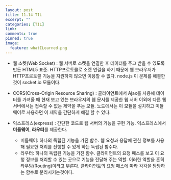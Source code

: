 ```yaml
---
layout: post
title: 11.14 TIL
excerpt: ""
categories: [TIL]
link:
comments: true
pinned: true
image:
  feature: whatILearned.png
---
```


* 웹 소켓(Web Socket) : 웹 서버로 소켓을 연결한 후 데이터를 주고 받을 수 있도록 만든 HTML5 표준. HTTP프로토콜로 소켓 연결을 하기 때문에 웹 브라우저가 HTTP프로토콜 기능을 지원하지 않으면 이용할 수 없다. node.js 이 문제를 해결한 것이 socket.io 모듈이다.
* CORS(Cross-Origin Resource Sharing) : 클라이언트에서 Ajax를 사용해 데이터를 가져올 때 현재 보고 있는 브라우저의 웹 문서를 제공한 웹 서버 이외에 다른 웹 서버에서는 접속할 수 없는 제약을 푸는 모듈. 노드에서는 이 모듈을 설치하고 미들웨어로 사용하면 이 제약을 간단하게 해결 할 수 있다.
* 익스프레스(express) : 간단한 코드로 웹 서버의 기능을 구현 가능. 익스프레스에서 **미들웨어**, **라우터**를 제공한다.
  * 미들웨어: 하나의 독립된 기능을 가진 함수. 웹 요청과 응답에 관한 정보를 사용해 필요한 처리를 진행할 수 있게 하는 독립된 함수다.
  * 라우터: 하나의 독립된 기능을 가진 함수. 클라이언트의 요청 패스를 보고 이 요청 정보를 처리할 수 있는 곳으로 기능을 전달해 주는 역할. 이러한 역할을 흔히 라우팅(Routing)이라고 부른다. 클라이언트의 요청 패스에 따라 각각을 담당하는 함수로 분리시키는것이다.

  ​

